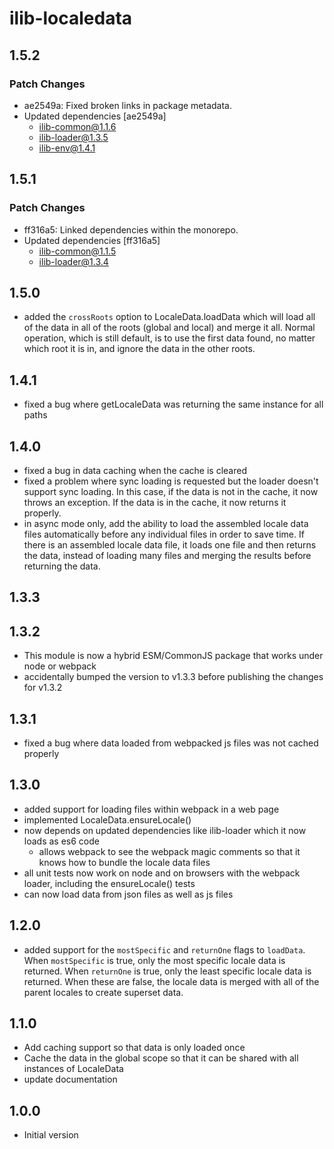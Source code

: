 # ilib-localedata

## 1.5.2

### Patch Changes

- ae2549a: Fixed broken links in package metadata.
- Updated dependencies [ae2549a]
  - ilib-common@1.1.6
  - ilib-loader@1.3.5
  - ilib-env@1.4.1

## 1.5.1

### Patch Changes

- ff316a5: Linked dependencies within the monorepo.
- Updated dependencies [ff316a5]
  - ilib-common@1.1.5
  - ilib-loader@1.3.4

## 1.5.0

- added the `crossRoots` option to LocaleData.loadData which will
  load all of the data in all of the roots (global and local) and
  merge it all. Normal operation, which is still default, is to use
  the first data found, no matter which root it is in, and ignore
  the data in the other roots.

## 1.4.1

- fixed a bug where getLocaleData was returning the same instance for
  all paths

## 1.4.0

- fixed a bug in data caching when the cache is cleared
- fixed a problem where sync loading is requested but the loader doesn't
  support sync loading. In this case, if the data is not in the cache, it
  now throws an exception. If the data is in the cache, it now returns it
  properly.
- in async mode only, add the ability to load the assembled locale data
  files automatically before any individual files in order to save time.
  If there is an assembled locale data file, it loads one file and then
  returns the data, instead of loading many files and merging the results
  before returning the data.

## 1.3.3

## 1.3.2

- This module is now a hybrid ESM/CommonJS package that works under node
  or webpack
- accidentally bumped the version to v1.3.3 before publishing the changes for
  v1.3.2

## 1.3.1

- fixed a bug where data loaded from webpacked js files was not cached properly

## 1.3.0

- added support for loading files within webpack in a web page
- implemented LocaleData.ensureLocale()
- now depends on updated dependencies like ilib-loader which it now loads as es6 code
  - allows webpack to see the webpack magic comments so that it knows how to bundle the locale data files
- all unit tests now work on node and on browsers with the webpack loader, including the ensureLocale() tests
- can now load data from json files as well as js files

## 1.2.0

- added support for the `mostSpecific` and `returnOne` flags to `loadData`.
  When `mostSpecific` is true, only the most specific locale data is returned.
  When `returnOne` is true, only the least specific locale data is returned.
  When these are false, the locale data is merged with all of the parent locales
  to create superset data.

## 1.1.0

- Add caching support so that data is only loaded once
- Cache the data in the global scope so that it can be shared with
  all instances of LocaleData
- update documentation

## 1.0.0

- Initial version
